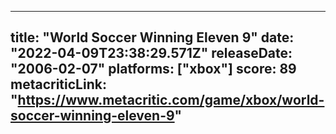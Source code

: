 
---
title: "World Soccer Winning Eleven 9"
date: "2022-04-09T23:38:29.571Z"
releaseDate: "2006-02-07"
platforms: ["xbox"]
score: 89
metacriticLink: "https://www.metacritic.com/game/xbox/world-soccer-winning-eleven-9"
---
